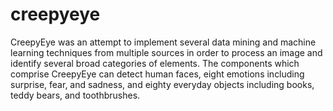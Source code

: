 # creepyeye

CreepyEye was an attempt to implement several data mining and machine learning techniques from multiple sources in order to process an image and identify several broad categories of elements. The components which comprise CreepyEye can detect human faces, eight emotions including surprise, fear, and sadness, and eighty everyday objects including books, teddy bears, and toothbrushes.
